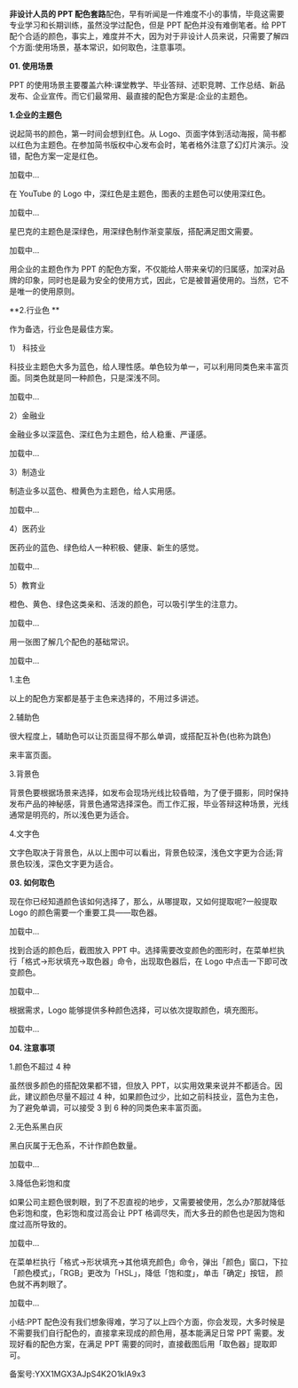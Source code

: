 **非设计人员的 PPT 配色套路**配色，早有听闻是一件难度不小的事情，毕竟这需要专业学习和长期训练，虽然没学过配色，但是 PPT 配色并没有难倒笔者。给 PPT 配个合适的颜色，事实上，难度并不大，因为对于非设计人员来说，只需要了解四个方面:使用场景，基本常识，如何取色，注意事项。

**01\. 使用场景**  
  
PPT 的使用场景主要覆盖六种:课堂教学、毕业答辩、述职竞聘、工作总结、新品发布、企业宣传。而它们最常用、最直接的配色方案是:企业的主题色。

**1.企业的主题色**

说起简书的颜色，第一时间会想到红色。从 Logo、页面字体到活动海报，简书都以红色为主题色。在参加简书版权中心发布会时，笔者格外注意了幻灯片演示。没错，配色方案一定是红色。

  

  

加载中...

在 YouTube 的 Logo 中，深红色是主题色，图表的主题色可以使用深红色。

  

  

加载中...

星巴克的主题色是深绿色，用深绿色制作渐变蒙版，搭配满足图文需要。

  

  

加载中...

用企业的主题色作为 PPT 的配色方案，不仅能给人带来亲切的归属感，加深对品牌的印象，同时也是最为安全的使用方式，因此，它是被普遍使用的。当然，它不是唯一的使用原则。

**2.行业色 **

作为备选，行业色是最佳方案。 

1） 科技业

科技业主题色大多为蓝色，给人理性感。单色较为单一，可以利用同类色来丰富页面。同类色就是同一种颜色，只是深浅不同。

  

加载中...

2）金融业 

金融业多以深蓝色、深红色为主题色，给人稳重、严谨感。

  

加载中...

3）制造业 

制造业多以蓝色、橙黄色为主题色，给人实用感。

  

加载中...

4）医药业

医药业的蓝色、绿色给人一种积极、健康、新生的感觉。

  

加载中...

5）教育业 

橙色、黄色、绿色这类亲和、活泼的颜色，可以吸引学生的注意力。

  

加载中...

用一张图了解几个配色的基础常识。

  

  

加载中...

1.主色

以上的配色方案都是基于主色来选择的，不用过多讲述。

2.辅助色

很大程度上，辅助色可以让页面显得不那么单调，或搭配互补色\(也称为跳色\)  
  
来丰富页面。

3.背景色

背景色要根据场景来选择，如发布会现场光线比较昏暗，为了便于摄影，同时保持发布产品的神秘感，背景色通常选择深色。而工作汇报，毕业答辩这种场景，光线通常是明亮的，所以浅色更为适合。

4.文字色

文字色取决于背景色，从以上图中可以看出，背景色较深，浅色文字更为合适;背景色较浅，深色文字更为适合。

  
**03\. 如何取色**

现在你已经知道颜色该如何选择了，那么，从哪提取，又如何提取呢\?一般提取 Logo 的颜色需要一个重要工具——取色器。

  

  

加载中...

找到合适的颜色后，截图放入 PPT 中。选择需要改变颜色的图形时，在菜单栏执行「格式→形状填充→取色器」命令，出现取色器后，在 Logo 中点击一下即可改变颜色。

  

  

加载中...

根据需求，Logo 能够提供多种颜色选择，可以依次提取颜色，填充图形。

  

  

加载中...

  
**04\. 注意事项**

1.颜色不超过 4 种

虽然很多颜色的搭配效果都不错，但放入 PPT，以实用效果来说并不都适合。因此，建议颜色尽量不超过 4 种，如果颜色过少，比如之前科技业，蓝色为主色，为了避免单调，可以接受 3 到 6 种的同类色来丰富页面。

2.无色系黑白灰 

黑白灰属于无色系，不计作颜色数量。

  

  

加载中...

3.降低色彩饱和度

如果公司主题色很刺眼，到了不忍直视的地步，又需要被使用，怎么办\?那就降低色彩饱和度，色彩饱和度过高会让 PPT 格调尽失，而大多丑的颜色也是因为饱和度过高所导致的。

  

  

加载中...

在菜单栏执行「格式→形状填充→其他填充颜色」命令，弹出「颜色」窗口，下拉「颜色模式」，「RGB」更改为「HSL」，降低「饱和度」，单击「确定」按钮， 颜色就不再刺眼了。

  

加载中...

小结:PPT 配色没有我们想象得难，学习了以上四个方面，你会发现，大多时候是不需要我们自行配色的，直接拿来现成的颜色用，基本能满足日常 PPT 需要。发现好看的配色方案，在满足 PPT 需要的同时，直接截图后用「取色器」提取即可。

备案号:YXX1MGX3AJpS4K2O1kIA9x3